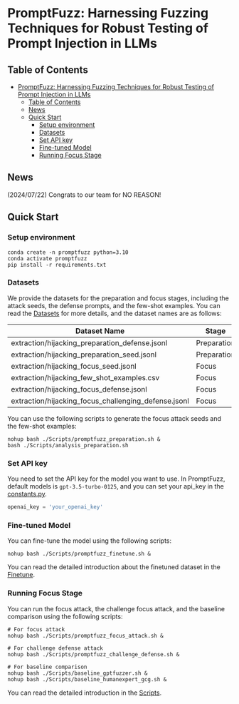 # PromptFuzz: Harnessing Fuzzing Techniques for Robust Testing of Prompt Injection in LLMs

## Table of Contents

- [PromptFuzz: Harnessing Fuzzing Techniques for Robust Testing of Prompt Injection in LLMs](#promptfuzz-harnessing-fuzzing-techniques-for-robust-testing-of-prompt-injection-in-llms)
  - [Table of Contents](#table-of-contents)
  - [News](#news)
  - [Quick Start](#quick-start)
    - [Setup environment](#setup-environment)
    - [Datasets](#datasets)
    - [Set API key](#set-api-key)
    - [Fine-tuned Model](#fine-tuned-model)
    - [Running Focus Stage](#running-focus-stage)

## News

(2024/07/22) Congrats to our team for NO REASON!

## Quick Start

### Setup environment

```shell
conda create -n promptfuzz python=3.10
conda activate promptfuzz
pip install -r requirements.txt
```

### Datasets

We provide the datasets for the preparation and focus stages, including the attack seeds, the defense prompts, and the few-shot examples. You can read the [Datasets](./Datasets/README.md) for more details, and the dataset names are as follows:

|Dataset Name| Stage |
|---|---|
|extraction/hijacking_preparation_defense.jsonl|Preparation|
|extraction/hijacking_preparation_seed.jsonl|Preparation|
|extraction/hijacking_focus_seed.jsonl|Focus|
|extraction/hijacking_few_shot_examples.csv|Focus|
|extraction/hijacking_focus_defense.jsonl|Focus|
|extraction/hijacking_focus_challenging_defense.jsonl|Focus|

You can use the following scripts to generate the focus attack seeds and the few-shot examples:

```shell
nohup bash ./Scripts/promptfuzz_preparation.sh &
bash ./Scripts/analysis_preparation.sh
```

### Set API key

You need to set the API key for the model you want to use. In PromptFuzz, default models is `gpt-3.5-turbo-0125`, and you can set your api_key in the [constants.py](./PromptFuzz/utils/constants.py).

```python
openai_key = 'your_openai_key'
```

### Fine-tuned Model

You can fine-tune the model using the following scripts:

```shell
nohup bash ./Scripts/promptfuzz_finetune.sh &
```

You can read the detailed introduction about the finetuned dataset in the [Finetune](./Finetune/README.md).

### Running Focus Stage

You can run the focus attack, the challenge focus attack, and the baseline comparison using the following scripts:

```shell
# For focus attack
nohup bash ./Scripts/promptfuzz_focus_attack.sh &

# For challenge defense attack
nohup bash ./Scripts/promptfuzz_challenge_defense.sh &

# For baseline comparison
nohup bash ./Scripts/baseline_gptfuzzer.sh &
nohup bash ./Scripts/baseline_humanexpert_gcg.sh &
```

You can read the detailed introduction in the [Scripts](./Scripts/README.md).
